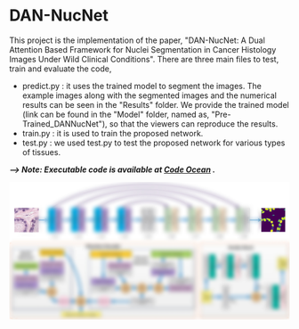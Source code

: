 # DAN-NucNet
This project is the implementation of the paper, "DAN-NucNet: A Dual Attention Based Framework for Nuclei Segmentation in Cancer Histology Images Under Wild Clinical Conditions".
There are three main files to test, train and evaluate the code,
* predict.py : it uses the trained model to segment the images. The example images along with the segmented images and the numerical results can be seen in the "Results" folder. We provide the trained model (link can be found in the "Model" folder, named as, "Pre-Trained_DANNucNet"), so that the viewers can reproduce the results. 
* train.py : it is used to train the proposed network.
* test.py : we used test.py to test the proposed network for various types of tissues.

___--> Note: Executable code is available at [Code Ocean](https://codeocean.com/capsule/7807470/tree) .___

![](/assets/model.jpg)
